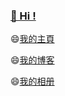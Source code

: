 
<!--空行-->

###   [👋 Hi ! ](https://lifan.icu)



😄[我的主頁](https://lifan.icu/) &nbsp;&nbsp; </br>


😄[我的博客](https://hello.lifan.icu/) &nbsp;&nbsp; </br>


😄[我的相册](https://now.lifan.icu/) &nbsp;&nbsp; </br>


